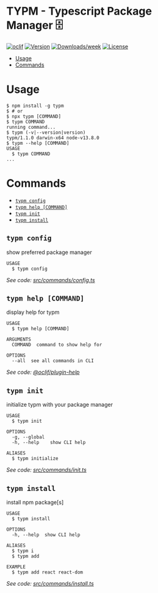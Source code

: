 TYPM - Typescript Package Manager 🗄
====

[![oclif](https://img.shields.io/badge/cli-oclif-brightgreen.svg)](https://oclif.io)
[![Version](https://img.shields.io/npm/v/typm.svg)](https://npmjs.org/package/typm)
[![Downloads/week](https://img.shields.io/npm/dw/typm.svg)](https://npmjs.org/package/typm)
[![License](https://img.shields.io/npm/l/typm.svg)](https://github.com/scottjr632/typm/blob/master/package.json)

<!-- toc -->
* [Usage](#usage)
* [Commands](#commands)
<!-- tocstop -->
# Usage
<!-- usage -->
```sh-session
$ npm install -g typm
$ # or
$ npx typm [COMMAND]
$ typm COMMAND
running command...
$ typm (-v|--version|version)
typm/1.1.0 darwin-x64 node-v13.8.0
$ typm --help [COMMAND]
USAGE
  $ typm COMMAND
...
```
<!-- usagestop -->
# Commands
<!-- commands -->
* [`typm config`](#typm-config)
* [`typm help [COMMAND]`](#typm-help-command)
* [`typm init`](#typm-init)
* [`typm install`](#typm-install)

## `typm config`

show preferred package manager

```
USAGE
  $ typm config
```

_See code: [src/commands/config.ts](https://github.com/scottjr632/typm/blob/v1.1.0/src/commands/config.ts)_

## `typm help [COMMAND]`

display help for typm

```
USAGE
  $ typm help [COMMAND]

ARGUMENTS
  COMMAND  command to show help for

OPTIONS
  --all  see all commands in CLI
```

_See code: [@oclif/plugin-help](https://github.com/oclif/plugin-help/blob/v3.1.0/src/commands/help.ts)_

## `typm init`

initialize typm with your package manager

```
USAGE
  $ typm init

OPTIONS
  -g, --global
  -h, --help    show CLI help

ALIASES
  $ typm initialize
```

_See code: [src/commands/init.ts](https://github.com/scottjr632/typm/blob/v1.1.0/src/commands/init.ts)_

## `typm install`

install npm package[s]

```
USAGE
  $ typm install

OPTIONS
  -h, --help  show CLI help

ALIASES
  $ typm i
  $ typm add

EXAMPLE
  $ typm add react react-dom
```

_See code: [src/commands/install.ts](https://github.com/scottjr632/typm/blob/v1.1.0/src/commands/install.ts)_
<!-- commandsstop -->
